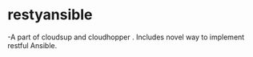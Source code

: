 # restyansible
-A part of cloudsup and cloudhopper . Includes novel way to implement restful Ansible.
